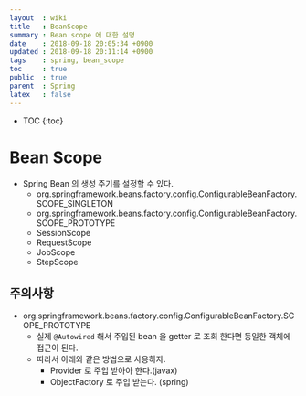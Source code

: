 ```yaml
---
layout  : wiki
title   : BeanScope
summary : Bean scope 에 대한 설명
date    : 2018-09-18 20:05:34 +0900
updated : 2018-09-18 20:11:14 +0900
tags    : spring, bean_scope
toc     : true
public  : true
parent  : Spring
latex   : false
---
```

* TOC
{:toc}

# Bean Scope

* Spring Bean 의 생성 주기를 설정할 수 있다.
	* org.springframework.beans.factory.config.ConfigurableBeanFactory.SCOPE_SINGLETON
	* org.springframework.beans.factory.config.ConfigurableBeanFactory.SCOPE_PROTOTYPE
	* SessionScope
	* RequestScope
	* JobScope
	* StepScope

## 주의사항

* org.springframework.beans.factory.config.ConfigurableBeanFactory.SCOPE_PROTOTYPE
	* 실제 `@Autowired` 해서 주입된 bean 을 getter 로 조회 한다면 동일한 객체에 접근이 된다.
	* 따라서 아래와 같은 방법으로 사용하자.
		* Provider<Object> 로 주입 받아아 한다.(javax)
		* ObjectFactory<Object> 로 주입 받는다. (spring)
